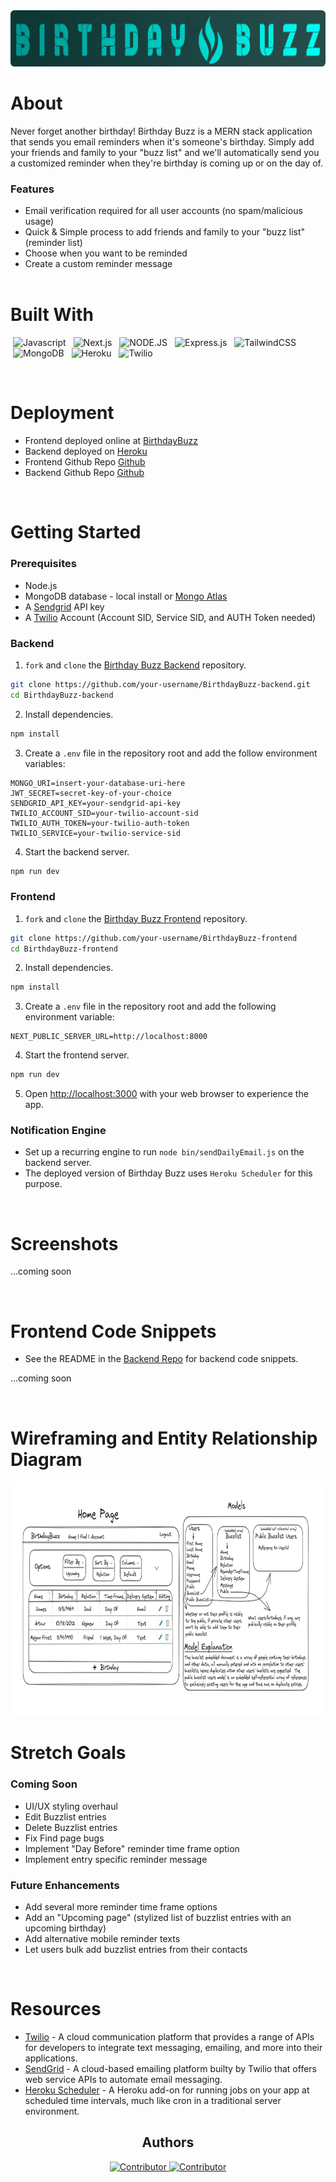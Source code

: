 <div align="center">
    <img src="./public/images/BirthdayBuzz_Logo.png" alt="HomePage" style="border-radius: 0.4rem" width="600" height="90"/>
</div>

# **About**

Never forget another birthday! Birthday Buzz is a MERN stack application that sends you email reminders when it's someone's birthday. Simply add your friends and family to your "buzz list" and we'll automatically send you a customized reminder when they're birthday is coming up or on the day of.

### Features

- Email verification required for all user accounts (no spam/malicious usage)
- Quick & Simple process to add friends and family to your "buzz list" (reminder list)
- Choose when you want to be reminded
- Create a custom reminder message
  <br></br>

# **Built With**

<span style="margin-inline:4px">![Javascript](https://img.shields.io/badge/Javascript-F7DF1E?style=for-the-badge&logo=javascript&logoColor=white)</span>
<span style="margin-inline:4px">![Next.js](https://img.shields.io/badge/next.js-000000?style=for-the-badge&logo=nextdotjs&logoColor=white)</span>
<span style="margin-inline:4px">![NODE.JS](https://img.shields.io/badge/Node.js-339933?style=for-the-badge&logo=nodedotjs&logoColor=white)</span>
<span style="margin-inline:4px">![Express.js](https://img.shields.io/badge/Express.js-000000?style=for-the-badge&logo=express&logoColor=white)</span>
<span style="margin-inline:4px">![TailwindCSS](https://img.shields.io/badge/Tailwind.css-06B6D4?style=for-the-badge&logo=tailwind-css&logoColor=white)</span>
<span style="margin-inline:4px">![MongoDB](https://img.shields.io/badge/MongoDB-4EA94B?style=for-the-badge&logo=mongodb&logoColor=white)</span>
<span style="margin-inline:4px">![Heroku](https://img.shields.io/badge/Heroku-430098?style=for-the-badge&logo=heroku&logoColor=white)</span>
<span style="margin-inline:4px">![Twilio](https://img.shields.io/badge/Twilio-F22F46?style=for-the-badge&logo=twilio&logoColor=white)</span>

<br />

# Deployment

- Frontend deployed online at [BirthdayBuzz](http://www.birthdaybuz.net)
- Backend deployed on [Heroku](https://birthday-buzz-backend-85f63d7d1452.herokuapp.com/)
- Frontend Github Repo [Github](https://github.com/LeifCastle/BirthdayBuzz-frontend)
- Backend Github Repo [Github](https://github.com/LeifCastle/BirthdayBuzz-backend)

<br />

# Getting Started

### Prerequisites

- Node.js
- MongoDB database - local install or [Mongo Atlas](http://mongodb.com/atlas)
- A [Sendgrid](https://signup.sendgrid.com/) API key
- A [Twilio](https://www.twilio.com/try-twilio) Account (Account SID, Service SID, and AUTH Token needed)

### Backend

1. `fork` and `clone` the [Birthday Buzz Backend](https://github.com/LeifCastle/BirthdayBuzz-backend) repository.

```zsh
git clone https://github.com/your-username/BirthdayBuzz-backend.git
cd BirthdayBuzz-backend
```

2. Install dependencies.

```zsh
npm install
```

3. Create a `.env` file in the repository root and add the follow environment variables:

```
MONGO_URI=insert-your-database-uri-here
JWT_SECRET=secret-key-of-your-choice
SENDGRID_API_KEY=your-sendgrid-api-key
TWILIO_ACCOUNT_SID=your-twilio-account-sid
TWILIO_AUTH_TOKEN=your-twilio-auth-token
TWILIO_SERVICE=your-twilio-service-sid
```

4. Start the backend server.

```zsh
npm run dev
```

### Frontend

1. `fork` and `clone` the [Birthday Buzz Frontend](https://github.com/LeifCastle/BirthdayBuzz-frontend) repository.

```zsh
git clone https://github.com/your-username/BirthdayBuzz-frontend
cd BirthdayBuzz-frontend
```

2. Install dependencies.

```zsh
npm install
```

3. Create a `.env` file in the repository root and add the following environment variable:

```
NEXT_PUBLIC_SERVER_URL=http://localhost:8000
```

4. Start the frontend server.

```zsh
npm run dev
```

5. Open [http://localhost:3000](http://localhost:3000) with your web browser to experience the app.

### Notification Engine

- Set up a recurring engine to run `node bin/sendDailyEmail.js` on the backend server.
- The deployed version of Birthday Buzz uses `Heroku Scheduler` for this purpose.

<br />

# **Screenshots**

...coming soon

<br />

# Frontend Code Snippets

- See the README in the [Backend Repo](https://github.com/LeifCastle/BirthdayBuzz-backend) for backend code snippets.

...coming soon

<br />

# Wireframing and Entity Relationship Diagram

<img src="./public/images/BirthdayBuzz_Design&ERD.png" style="border-radius:5px" alt="Design & ERD" width="800" height="375"/>

<br />

# Stretch Goals

### Coming Soon

- UI/UX styling overhaul
- Edit Buzzlist entries
- Delete Buzzlist entries
- Fix Find page bugs
- Implement "Day Before" reminder time frame option
- Implement entry specific reminder message

### Future Enhancements

- Add several more reminder time frame options
- Add an "Upcoming page" (stylized list of buzzlist entries with an upcoming birthday)
- Add alternative mobile reminder texts
- Let users bulk add buzzlist entries from their contacts

<br />

# Resources

- [Twilio](https://www.twilio.com) - A cloud communication platform that provides a range of APIs for developers to integrate text messaging, emailing, and more into their applications.
- [SendGrid](https://sendgrid.com) - A cloud-based emailing platform builty by Twilio that offers web service APIs to automate email messaging.
- [Heroku Scheduler](https://elements.heroku.com/addons/scheduler) - A Heroku add-on for running jobs on your app at scheduled time intervals, much like cron in a traditional server environment.

<h2 align="center">Authors</h2>

<div align="center">
  <a href="https://github.com/darkartaudio">
    <img src="https://avatars.githubusercontent.com/u/122645830?v=4"
      alt="Contributor"
      width="15%" />
  </a>
   <a href="https://github.com/Ellehcim23">
    <img src="https://avatars.githubusercontent.com/u/125094114?v=4"
      alt="Contributor"
      width="15%" />
  </a>
</div>

